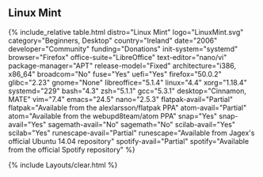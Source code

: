 ## Linux Mint
{% include_relative table.html distro="Linux Mint" logo="LinuxMint.svg" category="Beginners, Desktop" country="Ireland" date="2006" developer="Community" funding="Donations" init-system="systemd" browser="Firefox" office-suite="LibreOffice" text-editor="nano/vi" package-manager="APT" release-model="Fixed" architecture="i386, x86_64" broadcom="No" fuse="Yes" uefi="Yes" firefox="50.0.2" glibc="2.23" gnome="None" libreoffice="5.1.4" linux="4.4" xorg="1.18.4" systemd="229" bash="4.3" zsh="5.1.1" gcc="5.3.1" desktop="Cinnamon, MATE" vim="7.4" emacs="24.5" nano="2.5.3" flatpak-avail="Partial" flatpak="Available from the alexlarsson/flatpak PPA" atom-avail="Partial" atom="Available from the webupd8team/atom PPA" snap="Yes" snap-avail="Yes" sagemath-avail="No" sagemath="No" scilab-avail="Yes" scilab="Yes" runescape-avail="Partial" runescape="Available from Jagex's official Ubuntu 14.04 repository" spotify-avail="Partial" spotify="Available from the official Spotify repository" %}

{% include Layouts/clear.html %}
